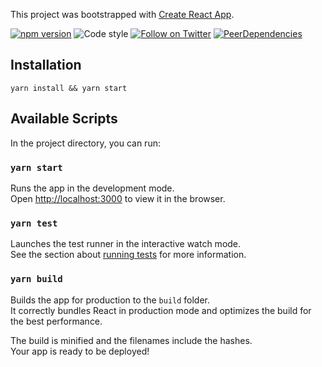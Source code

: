 This project was bootstrapped with [Create React App](https://github.com/facebook/create-react-app).

[![npm version](https://img.shields.io/npm/v/redux.svg?style=flat-square)](https://www.npmjs.com/package/redux)
![Code style](https://img.shields.io/badge/code_style-prettier-ff69b4.svg)
[![Follow on Twitter](https://img.shields.io/twitter/follow/MaterialUI.svg?label=follow+Material-UI)](https://twitter.com/MaterialUI)
[![PeerDependencies](https://david-dm.org/mui-org/material-ui/master/peer-status.svg?path=packages/material-ui)](https://david-dm.org/mui-org/material-ui/master?type=peer&path=packages/material-ui)

## Installation

```
yarn install && yarn start
```

## Available Scripts

In the project directory, you can run:

### `yarn start`

Runs the app in the development mode.<br />
Open [http://localhost:3000](http://localhost:3000) to view it in the browser.

### `yarn test`

Launches the test runner in the interactive watch mode.<br />
See the section about [running tests](https://facebook.github.io/create-react-app/docs/running-tests) for more information.

### `yarn build`

Builds the app for production to the `build` folder.<br />
It correctly bundles React in production mode and optimizes the build for the best performance.

The build is minified and the filenames include the hashes.<br />
Your app is ready to be deployed!
